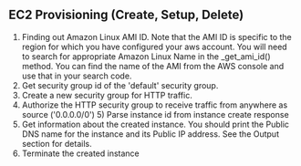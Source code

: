 ## EC2 Provisioning (Create, Setup, Delete)
1) Finding out Amazon Linux AMI ID. Note that the AMI ID is specific to the region for which you have configured your aws account. You will need to search for appropriate Amazon Linux Name in the _get_ami_id() method. You can find the name of the AMI from the AWS console and use that in your search code.
2) Get security group id of the 'default' security group.
3) Create a new security group for HTTP traffic.
4) Authorize the HTTP security group to receive traffic from anywhere as source ('0.0.0.0/0') 5) Parse instance id from instance create response
6) Get information about the created instance. You should print the Public DNS name for the instance and its Public IP address. See the Output section for details.
7) Terminate the created instance

